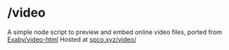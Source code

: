 # /video
A simple node script to preview and embed online video files, ported from [Exaby/video-html](https://github.com/Exaby/video-html/)
Hosted at [spco.xyz/video/](https://spco.xyz/video/url=)
